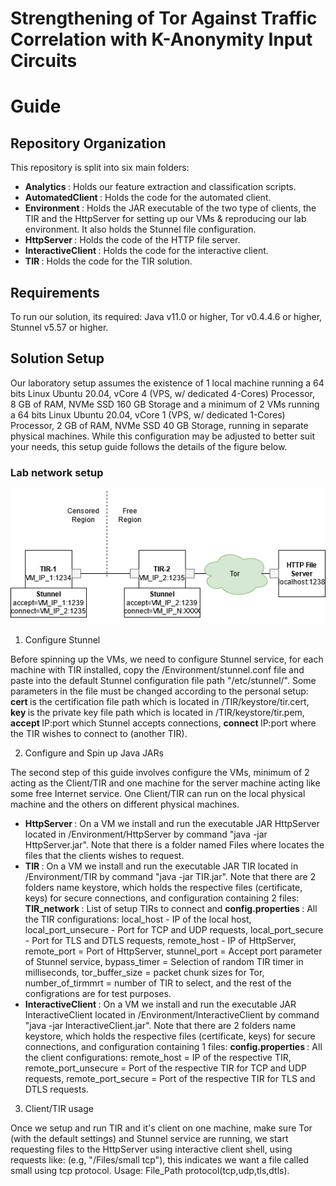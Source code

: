 # Strengthening of Tor Against Traffic Correlation with K-Anonymity Input Circuits

# Guide

## Repository Organization

This repository is split into six main folders:

* <strong> Analytics </strong>: Holds our feature extraction and classification scripts.
* <strong> AutomatedClient </strong>: Holds the code for the automated client.
* <strong> Environment </strong>: Holds the JAR executable of the two type of clients, the TIR and the HttpServer for setting up our VMs & reproducing our lab environment. It also holds the Stunnel file configuration.
* <strong> HttpServer </strong>: Holds the code of the HTTP file server.
* <strong> InteractiveClient </strong>: Holds the code for the interactive client.
* <strong> TIR </strong>: Holds the code for the TIR solution.

## Requirements

To run our solution, its required: Java v11.0 or higher, Tor v0.4.4.6 or higher, Stunnel v5.57 or higher.

## Solution Setup

Our laboratory setup assumes the existence of 1 local machine running a 64 bits Linux Ubuntu 20.04, vCore 4 (VPS, w/ dedicated 4-Cores) Processor, 8 GB of RAM, NVMe SSD 160 GB Storage and a minimum of 2 VMs running a 64 bits Linux Ubuntu 20.04, vCore 1 (VPS, w/ dedicated 1-Cores) Processor, 2 GB of RAM, NVMe SSD 40 GB Storage, running in separate physical machines. While this configuration may be adjusted to better suit your needs, this setup guide follows the details of the figure below. 

### Lab network setup
![Setup Environment](https://github.com/joaoteixeira96/Thesis/blob/main/Environment/EnvironmentSetup.png)

1. Configure Stunnel

Before spinning up the VMs, we need to configure Stunnel service, for each machine with TIR installed, copy the /Environment/stunnel.conf file and paste into the default Stunnel configuration file path "/etc/stunnel/". Some parameters in the file must be changed according to the personal setup: <strong> cert </strong> is the certification file path which is located in /TIR/keystore/tir.cert, <strong> key </strong> is the private key file path which is located in /TIR/keystore/tir.pem, <strong> accept </strong> IP:port which Stunnel accepts connections, <strong> connect </strong> IP:port where the TIR wishes to connect to (another TIR).

2. Configure and Spin up Java JARs

The second step of this guide involves configure the VMs, minimum of 2 acting as the Client/TIR and one machine for the server machine acting like some free Internet service. One Client/TIR can run on the local physical machine and the others on different physical machines.

* <strong> HttpServer </strong>: On a VM we install and run the executable JAR HttpServer located in /Environment/HttpServer by command "java -jar HttpServer.jar". Note that there is a folder named Files where locates the files that the clients wishes to request.
* <strong> TIR </strong>: On a VM we install and run the executable JAR TIR located in /Environment/TIR by command "java -jar TIR.jar". Note that there are 2 folders name keystore, which holds the respective files (certificate, keys) for secure connections, and configuration containing 2 files: <strong> TIR_network </strong>: List of setup TIRs to connect and <strong> config.properties </strong>: All the TIR configurations: local_host - IP of the local host, local_port_unsecure - Port for TCP and UDP requests, local_port_secure - Port for TLS and DTLS requests, remote_host - IP of HttpServer, remote_port = Port of HttpServer, stunnel_port = Accept port parameter of Stunnel service, bypass_timer = Selection of random TIR timer in milliseconds, tor_buffer_size = packet chunk sizes for Tor, number_of_tirmmrt = number of TIR to select, and the rest of the configrations are for test purposes.
* <strong> InteractiveClient </strong>: On a VM we install and run the executable JAR InteractiveClient located in /Environment/InteractiveClient by command "java -jar InteractiveClient.jar". Note that there are 2 folders name keystore, which holds the respective files (certificate, keys) for secure connections, and configuration containing 1 files: <strong> config.properties </strong>: All the client configurations: remote_host = IP of the respective TIR, remote_port_unsecure = Port of the respective TIR for TCP and UDP requests, remote_port_secure = Port of the respective TIR for TLS and DTLS requests.

3. Client/TIR usage

Once we setup and run TIR and it's client on one machine, make sure Tor (with the default settings) and Stunnel service are running, we start requesting files to the HttpServer using interactive client shell, using requests like: (e.g, "/Files/small tcp"), this indicates we want a file called small using tcp protocol. Usage: File_Path protocol(tcp,udp,tls,dtls).

